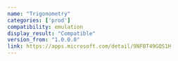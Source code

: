 ```yaml
---
name: "Trigonometry"
categories: ['prod']
compatibility: emulation
display_result: "Compatible"
version_from: "1.0.0.0"
link: https://apps.microsoft.com/detail/9NFBT49GQS1H
---
```

